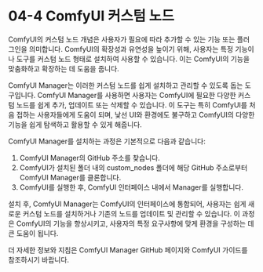 # 04-4 ComfyUI 커스텀 노드

ComfyUI의 커스텀 노드 개념은 사용자가 필요에 따라 추가할 수 있는 기능 또는 플러그인을 의미합니다. ComfyUI의 확장성과 유연성을 높이기 위해, 사용자는 특정 기능이나 도구를 커스텀 노드 형태로 설치하여 사용할 수 있습니다. 이는 ComfyUI의 기능을 맞춤화하고 확장하는 데 도움을 줍니다.

ComfyUI Manager는 이러한 커스텀 노드를 쉽게 설치하고 관리할 수 있도록 돕는 도구입니다. ComfyUI Manager를 사용하면 사용자는 ComfyUI에 필요한 다양한 커스텀 노드를 쉽게 추가, 업데이트 또는 삭제할 수 있습니다. 이 도구는 특히 ComfyUI를 처음 접하는 사용자들에게 도움이 되며, 낯선 UI와 환경에도 불구하고 ComfyUI의 다양한 기능을 쉽게 탐색하고 활용할 수 있게 해줍니다.

ComfyUI Manager를 설치하는 과정은 기본적으로 다음과 같습니다:

1. ComfyUI Manager의 GitHub 주소를 찾습니다.
2. ComfyUI가 설치된 폴더 내의 custom_nodes 폴더에 해당 GitHub 주소로부터 ComfyUI Manager를 클론합니다.
3. ComfyUI를 실행한 후, ComfyUI 인터페이스 내에서 Manager를 실행합니다.

설치 후, ComfyUI Manager는 ComfyUI의 인터페이스에 통합되어, 사용자는 쉽게 새로운 커스텀 노드를 설치하거나 기존의 노드를 업데이트 및 관리할 수 있습니다. 이 과정은 ComfyUI의 기능을 향상시키고, 사용자의 특정 요구사항에 맞게 환경을 구성하는 데 큰 도움이 됩니다.

더 자세한 정보와 지침은 ComfyUI Manager GitHub 페이지와 ComfyUI 가이드를 참조하시기 바랍니다.